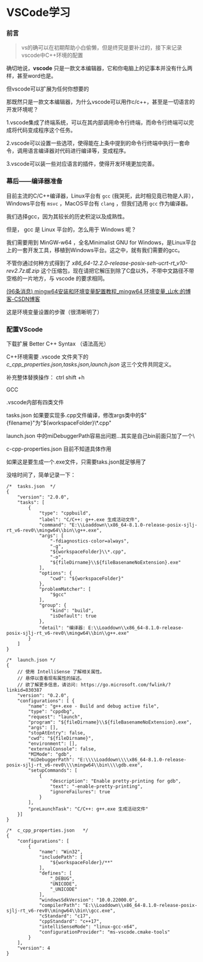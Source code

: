 # VSCode学习

### 前言

> vs的确可以在初期帮助小白偷懒，但是终究是要补过的，接下来记录vscode中C++环境的配置

确切地说，**vscode** 只是一款文本编辑器，它和你电脑上的记事本并没有什么两样，甚至word也是。

但vscode可以扩展为任何你想要的

那既然只是一款文本编辑器，为什么vscode可以用作c/c++，甚至是一切语言的开发环境呢？

1.vscode集成了终端系统，可以在其内部调用命令行终端，而命令行终端可以完成将代码变成程序这个任务。

2.vscode可以设置一些选项，使得能在上条中提到的命令行终端中执行一套命令，调用语言编译器对代码进行编译等，变成程序。

3.vscode可以装一些对应语言的插件，使得开发环境更加完善。

### 幕后——编译器准备

目前主流的C/C++编译器，Linux平台有 `gcc` (我哭死，此时相见竟已物是人非），Windows平台有 `msvc` ，MacOS平台有 `clang` ，但我们选用 `gcc` 作为编译器。

我们选择gcc，因为其较长的历史积淀以及成熟性。

但是， gcc 是 Linux 平台的，怎么用于 Windows 呢？

我们需要用到 MinGW-w64 ，全名Minimalist GNU for Windows，是Linux平台上的一套开发工具，移植到Windows平台。这之中，就有我们需要的gcc。

不管你通过何种方式得到了 *x86_64-12.2.0-release-posix-seh-ucrt-rt_v10-rev2.7z或.zip* 这个压缩包，现在请把它解压到除了C盘以外，不带中文路径不带空格的一片地方，与 vscode 的要求相同。

[(96条消息) mingw64安装和环境变量配置教程_mingw64 环境变量_山水:的博客-CSDN博客](https://blog.csdn.net/woxingzou/article/details/113746142)

这是环境变量设置的步骤（很清晰明了）

### 配置VScode

下载扩展 Better C++ Syntax （语法高光）

C++环境需要 .vscode 文件夹下的 *c_cpp_properties.json,tasks.json,launch.json* 这三个文件共同定义。

补充整体替换操作：
ctrl shift +h

GCC

.vscode内部有四类文件

tasks.json 如果要实现多.cpp文件编译，修改args类中的$"{filename}"为"${workspaceFolder}\\*.cpp"

launch.json 中的miDebuggerPath容易出问题...其实是自己bin前面只加了一个\

c-cpp-properties.json 目前不知道具体作用

如果这是要生成一个.exe文件，只需要taks.json就足够用了

没啥时间了，简单记录一下：

```
/*	tasks.json	*/
{
	"version": "2.0.0",
	"tasks": [
		{
			"type": "cppbuild",
			"label": "C/C++: g++.exe 生成活动文件",
			"command": "E:\\Loaddown\\x86_64-8.1.0-release-posix-sjlj-rt_v6-rev0\\mingw64\\bin\\g++.exe",
			"args": [
				"-fdiagnostics-color=always",
				"-g",
				"${workspaceFolder}\\*.cpp",
				"-o",
				"${fileDirname}\\${fileBasenameNoExtension}.exe"
			],
			"options": {
				"cwd": "${workspaceFolder}"
			},
			"problemMatcher": [
				"$gcc"
			],
			"group": {
				"kind": "build",
				"isDefault": true
			},
			"detail": "编译器: E:\\Loaddown\\x86_64-8.1.0-release-posix-sjlj-rt_v6-rev0\\mingw64\\bin\\g++.exe"
		}
	]
}
```

```
/*	launch.json	*/
{
    // 使用 IntelliSense 了解相关属性。 
    // 悬停以查看现有属性的描述。
    // 欲了解更多信息，请访问: https://go.microsoft.com/fwlink/?linkid=830387
    "version": "0.2.0",
    "configurations": [ {
        "name": "g++.exe - Build and debug active file",
        "type": "cppdbg",
        "request": "launch",
        "program": "${fileDirname}\\${fileBasenameNoExtension}.exe",
        "args": [],
        "stopAtEntry": false,
        "cwd": "${fileDirname}",
        "environment": [],
        "externalConsole": false,
        "MIMode": "gdb",
        "miDebuggerPath": "E:\\\\Loaddown\\\\x86_64-8.1.0-release-posix-sjlj-rt_v6-rev0\\\\mingw64\\bin\\\\gdb.exe",
        "setupCommands": [
            {
                "description": "Enable pretty-printing for gdb",
                "text": "-enable-pretty-printing",
                "ignoreFailures": true
            }
        ],
        "preLaunchTask": "C/C++: g++.exe 生成活动文件"
    }]
}
```



```
/*	c_cpp_properties.json	*/
{
    "configurations": [
        {
            "name": "Win32",
            "includePath": [
                "${workspaceFolder}/**"
            ],
            "defines": [
                "_DEBUG",
                "UNICODE",
                "_UNICODE"
            ],
            "windowsSdkVersion": "10.0.22000.0",
            "compilerPath": "E:\\Loaddown\\x86_64-8.1.0-release-posix-sjlj-rt_v6-rev0\\mingw64\\bin\\gcc.exe",
            "cStandard": "c17",
            "cppStandard": "c++17",
            "intelliSenseMode": "linux-gcc-x64",
            "configurationProvider": "ms-vscode.cmake-tools"
        }
    ],
    "version": 4
}
```



